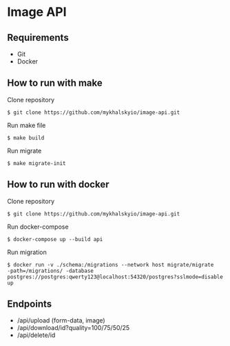# Image API

## Requirements
* Git
* Docker

## How to run with make

Clone repository

    $ git clone https://github.com/mykhalskyio/image-api.git

Run make file
    
    $ make build
    
Run migrate

    $ make migrate-init

## How to run with docker

Clone repository

    $ git clone https://github.com/mykhalskyio/image-api.git

Run docker-compose

    $ docker-compose up --build api

Run migration

    $ docker run -v ./schema:/migrations --network host migrate/migrate     -path=/migrations/ -database postgres://postgres:qwerty123@localhost:54320/postgres?sslmode=disable up

## Endpoints
* /api/upload (form-data, image)
* /api/download/id?quality=100/75/50/25
* /api/delete/id